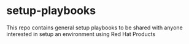 # setup-playbooks
This repo contains general setup playbooks to be shared with anyone interested in setup an environment using Red Hat Products
